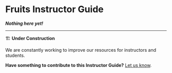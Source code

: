 <h1>
  <span class="headline">Fruits</span>
  <span class="subhead">Instructor Guide</span>
</h1>

**_Nothing here yet!_**

---

🏗️ **Under Construction**

We are constantly working to improve our resources for instructors and students.

**Have something to contribute to this Instructor Guide?** [Let us know](https://pages.git.generalassemb.ly/modular-curriculum-all-courses/universal-resources-internal/module-feedback.html).
